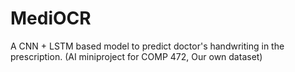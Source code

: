 # MediOCR
A CNN + LSTM based model to predict doctor's handwriting in the prescription. (AI miniproject for COMP 472, Our own dataset)
